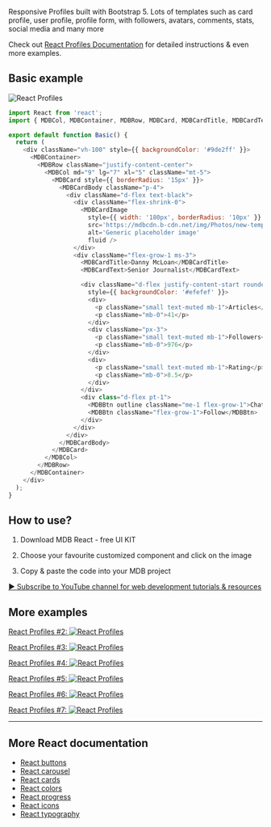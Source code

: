 
Responsive Profiles built with Bootstrap 5. Lots of templates such as card profile, user profile, profile form, with followers, avatars, comments, stats, social media and many more

Check out [React Profiles Documentation](https://mdbootstrap.com/docs/react/extended/profiles/) for detailed instructions & even more examples.

## Basic example

![React Profiles](https://mdbootstrap.com/img/Marketing/github/profiles/basic.png)

```js
import React from 'react';
import { MDBCol, MDBContainer, MDBRow, MDBCard, MDBCardTitle, MDBCardText, MDBCardBody, MDBCardImage, MDBBtn } from 'mdb-react-ui-kit';

export default function Basic() {
  return (
    <div className="vh-100" style={{ backgroundColor: '#9de2ff' }}>
      <MDBContainer>
        <MDBRow className="justify-content-center">
          <MDBCol md="9" lg="7" xl="5" className="mt-5">
            <MDBCard style={{ borderRadius: '15px' }}>
              <MDBCardBody className="p-4">
                <div className="d-flex text-black">
                  <div className="flex-shrink-0">
                    <MDBCardImage
                      style={{ width: '180px', borderRadius: '10px' }}
                      src='https://mdbcdn.b-cdn.net/img/Photos/new-templates/bootstrap-profiles/avatar-1.webp'
                      alt='Generic placeholder image'
                      fluid />
                  </div>
                  <div className="flex-grow-1 ms-3">
                    <MDBCardTitle>Danny McLoan</MDBCardTitle>
                    <MDBCardText>Senior Journalist</MDBCardText>

                    <div className="d-flex justify-content-start rounded-3 p-2 mb-2"
                      style={{ backgroundColor: '#efefef' }}>
                      <div>
                        <p className="small text-muted mb-1">Articles</p>
                        <p className="mb-0">41</p>
                      </div>
                      <div className="px-3">
                        <p className="small text-muted mb-1">Followers</p>
                        <p className="mb-0">976</p>
                      </div>
                      <div>
                        <p className="small text-muted mb-1">Rating</p>
                        <p className="mb-0">8.5</p>
                      </div>
                    </div>
                    <div class="d-flex pt-1">
                      <MDBBtn outline className="me-1 flex-grow-1">Chat</MDBBtn>
                      <MDBBtn className="flex-grow-1">Follow</MDBBtn>
                    </div>
                  </div>
                </div>
              </MDBCardBody>
            </MDBCard>
          </MDBCol>
        </MDBRow>
      </MDBContainer>
    </div>
  );
}
```

## How to use?

1. Download MDB React - free UI KIT

2. Choose your favourite customized component and click on the image

3. Copy & paste the code into your MDB project

[▶️ Subscribe to YouTube channel for web development tutorials & resources](https://www.youtube.com/MDBootstrap?sub_confirmation=1)

## More examples

[React Profiles #2:
![React Profiles](https://mdbootstrap.com/img/Marketing/github/profiles/section-2.png)](https://mdbootstrap.com/docs/react/extended/profiles/#section-2)

[React Profiles #3:
![React Profiles](https://mdbootstrap.com/img/Marketing/github/profiles/section-3.png)](https://mdbootstrap.com/docs/react/extended/profiles/#section-3)

[React Profiles #4:
![React Profiles](https://mdbootstrap.com/img/Marketing/github/profiles/section-4.png)](https://mdbootstrap.com/docs/react/extended/profiles/#section-4)

[React Profiles #5:
![React Profiles](https://mdbootstrap.com/img/Marketing/github/profiles/section-5.png)](https://mdbootstrap.com/docs/react/extended/profiles/#section-5)

[React Profiles #6:
![React Profiles](https://mdbootstrap.com/img/Marketing/github/profiles/section-6.png)](https://mdbootstrap.com/docs/react/extended/profiles/#section-6)

[React Profiles #7:
![React Profiles](https://mdbootstrap.com/img/Marketing/github/profiles/section-7.png)](https://mdbootstrap.com/docs/react/extended/profiles/#section-7)

___

## More React documentation

<ul>
<li><a href="https://mdbootstrap.com/docs/react/components/buttons/">React buttons</a></li>
<li><a href="https://mdbootstrap.com/docs/react/components/carousel/">React carousel</a></li>
<li><a href="https://mdbootstrap.com/docs/react/components/cards/">React cards</a></li>
<li><a href="https://mdbootstrap.com/docs/react/content-styles/colors/">React colors</a></li>
<li><a href="https://mdbootstrap.com/docs/react/components/progress/">React progress</a></li>
<li><a href="https://mdbootstrap.com/docs/react/content-styles/icons/">React icons</a></li>
<li><a href="https://mdbootstrap.com/docs/react/content-styles/typography/">React typography</a></li>
</ul>
